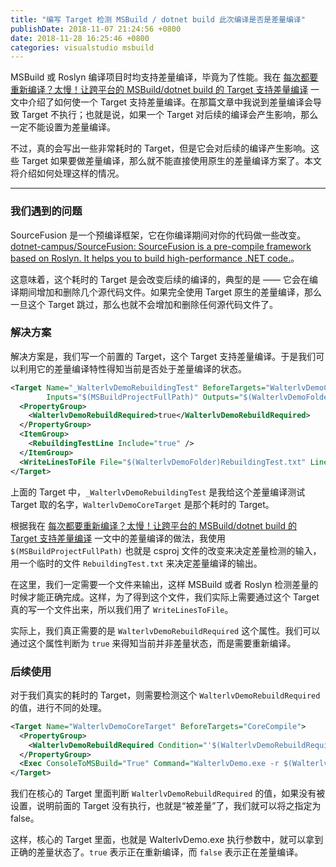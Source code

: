 ```yaml
---
title: "编写 Target 检测 MSBuild / dotnet build 此次编译是否是差量编译"
publishDate: 2018-11-07 21:24:56 +0800
date: 2018-11-28 16:25:46 +0800
categories: visualstudio msbuild
---
```


MSBuild 或 Roslyn 编译项目时均支持差量编译，毕竟为了性能。我在 [每次都要重新编译？太慢！让跨平台的 MSBuild/dotnet build 的 Target 支持差量编译](/post/msbuild-incremental-build.html) 一文中介绍了如何使一个 Target 支持差量编译。在那篇文章中我说到差量编译会导致 Target 不执行；也就是说，如果一个 Target 对后续的编译会产生影响，那么一定不能设置为差量编译。

不过，真的会写出一些非常耗时的 Target，但是它会对后续的编译产生影响。这些 Target 如果要做差量编译，那么就不能直接使用原生的差量编译方案了。本文将介绍如何处理这样的情况。

---

<div id="toc"></div>

### 我们遇到的问题

SourceFusion 是一个预编译框架，它在你编译期间对你的代码做一些改变。[dotnet-campus/SourceFusion: SourceFusion is a pre-compile framework based on Roslyn. It helps you to build high-performance .NET code.](https://github.com/dotnet-campus/SourceFusion)。

这意味着，这个耗时的 Target 是会改变后续的编译的，典型的是 —— 它会在编译期间增加和删除几个源代码文件。如果完全使用 Target 原生的差量编译，那么一旦这个 Target 跳过，那么也就不会增加和删除任何源代码文件了。

### 解决方案

解决方案是，我们写一个前置的 Target，这个 Target 支持差量编译。于是我们可以利用它的差量编译特性得知当前是否处于差量编译的状态。

```xml
<Target Name="_WalterlvDemoRebuildingTest" BeforeTargets="WalterlvDemoCoreTarget"
        Inputs="$(MSBuildProjectFullPath)" Outputs="$(WalterlvDemoFolder)RebuildingTest.txt">
  <PropertyGroup>
    <WalterlvDemoRebuildRequired>true</WalterlvDemoRebuildRequired>
  </PropertyGroup>
  <ItemGroup>
    <RebuildingTestLine Include="true" />
  </ItemGroup>
  <WriteLinesToFile File="$(WalterlvDemoFolder)RebuildingTest.txt" Lines="@(RebuildingTestLine)" Overwrite="True" />
</Target>
```

上面的 Target 中，`_WalterlvDemoRebuildingTest` 是我给这个差量编译测试 Target 取的名字，`WalterlvDemoCoreTarget` 是那个耗时的 Target。

根据我在 [每次都要重新编译？太慢！让跨平台的 MSBuild/dotnet build 的 Target 支持差量编译](/post/msbuild-incremental-build.html) 一文中的差量编译的做法，我使用 `$(MSBuildProjectFullPath)` 也就是 csproj 文件的改变来决定差量检测的输入，用一个临时的文件 `RebuildingTest.txt` 来决定差量编译的输出。

在这里，我们一定需要一个文件来输出，这样 MSBuild 或者 Roslyn 检测差量的时候才能正确完成。这样，为了得到这个文件，我们实际上需要通过这个 Target 真的写一个文件出来，所以我们用了 `WriteLinesToFile`。

实际上，我们真正需要的是 `WalterlvDemoRebuildRequired` 这个属性。我们可以通过这个属性判断为 `true` 来得知当前并非差量状态，而是需要重新编译。

### 后续使用

对于我们真实的耗时的 Target，则需要检测这个 `WalterlvDemoRebuildRequired` 的值，进行不同的处理。

```xml
<Target Name="WalterlvDemoCoreTarget" BeforeTargets="CoreCompile">
  <PropertyGroup>
    <WalterlvDemoRebuildRequired Condition="'$(WalterlvDemoRebuildRequired)' == ''">false</WalterlvDemoRebuildRequired>
  </PropertyGroup>
  <Exec ConsoleToMSBuild="True" Command="WalterlvDemo.exe -r $(WalterlvDemoRebuildRequired)" />
</Target>
```

我们在核心的 Target 里面判断 `WalterlvDemoRebuildRequired` 的值，如果没有被设置，说明前面的 Target 没有执行，也就是“被差量”了，我们就可以将之指定为 false。

这样，核心的 Target 里面，也就是 WalterlvDemo.exe 执行参数中，就可以拿到正确的差量状态了。`true` 表示正在重新编译，而 `false` 表示正在差量编译。
